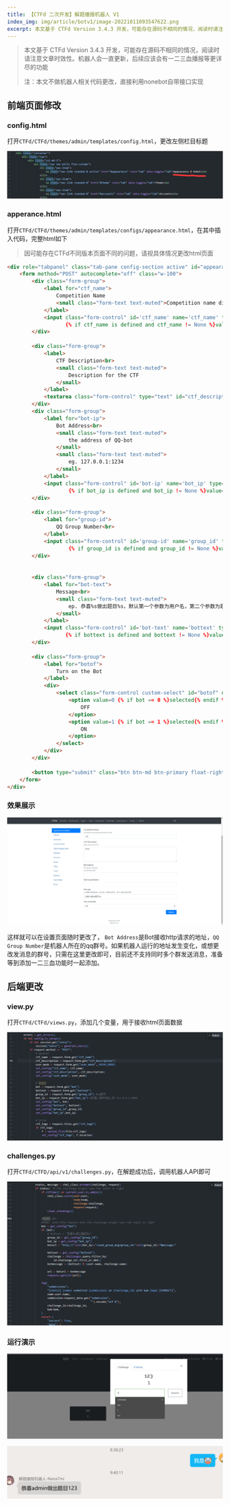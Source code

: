 ```yaml
---
title: 【CTFd 二次开发】解题播报机器人 V1
index_img: img/article/botv1/image-20221011093547622.png
excerpt: 本文基于 CTFd Version 3.4.3 开发，可能存在源码不相同的情况，阅读时请注意文章时效性。机器人会一直更新，后续应该会有一二三血播报等更详尽的功能
---
```


> 本文基于 CTFd Version 3.4.3 开发，可能存在源码不相同的情况，阅读时请注意文章时效性。机器人会一直更新，后续应该会有一二三血播报等更详尽的功能
>
> 注：本文不做机器人相关代码更改，直接利用nonebot自带接口实现

## 前端页面修改

### config.html

打开`CTFd/CTFd/themes/admin/templates/config.html`，更改左侧栏目标题

![config.html](img/article/botv1/image-20221011092121090.png)

### apperance.html

打开`CTFd/CTFd/themes/admin/templates/configs/appearance.html`，在其中插入代码，完整html如下

> 因可能存在CTFd不同版本页面不同的问题，请视具体情况更改html页面

```html
<div role="tabpanel" class="tab-pane config-section active" id="appearance">
	<form method="POST" autocomplete="off" class="w-100">
		<div class="form-group">
			<label for="ctf_name">
				Competition Name
				<small class="form-text text-muted">Competition name displayed instead of a logo</small>
			</label>
			<input class="form-control" id='ctf_name' name='ctf_name' type='text' placeholder="CTF Name"
				   {% if ctf_name is defined and ctf_name != None %}value="{{ ctf_name }}"{% endif %}>
		</div>

		<div class="form-group">
			<label>
				CTF Description<br>
				<small class="form-text text-muted">
					Description for the CTF
				</small>
			</label>
			<textarea class="form-control" type="text" id="ctf_description" name="ctf_description" rows="5">{{ ctf_description }}</textarea>
		</div>
        <div class="form-group">
            <label for="bot-ip">
                Bot Address<br>
                <small class="form-text text-muted">
                    the address of QQ-bot
                </small>
                <small class="form-text text-muted">
                    eg. 127.0.0.1:1234
                </small>
            </label>
            <input class="form-control" id='bot-ip' name='bot_ip' type='text'
					{% if bot_ip is defined and bot_ip != None %}value="{{ bot_ip }}"{% endif %}>
        </div>

        <div class="form-group">
            <label for="group-id">
                QQ Group Number<br>
            </label>
            <input class="form-control" id='group-id' name='group_id' type='text'
					{% if group_id is defined and group_id != None %}value="{{ group_id }}"{% endif %}>
        </div>


        <div class="form-group">
            <label for="bot-text">
                Message<br>
                <small class="form-text text-muted">
                    ep. 恭喜%s做出题目%s，默认第一个参数为用户名，第二个参数为题目名称
                </small>
            </label>
            <input class="form-control" id='bot-text' name='bottext' type='text'
				   {% if bottext is defined and bottext != None %}value="{{ bottext }}"{% endif %}>
        </div>

        <div class="form-group">
            <label for="botof">
                Turn on the Bot
            </label>
            <div>
                <select class="form-control custom-select" id="botof" name="bot">
                    <option value=0 {% if bot == 0 %}selected{% endif %}>
                        OFF
                    </option>
                    <option value=1 {% if bot == 1 %}selected{% endif %}>
                        ON
                    </option>
                </select>
            </div>
        </div>

		<button type="submit" class="btn btn-md btn-primary float-right">Update</button>
	</form>
</div>
```



### 效果展示

![前端效果](img/article/botv1/image-20221011093547622.png)

这样就可以在设置页面随时更改了， `Bot Address`是Bot接收http请求的地址，`QQ Group Number`是机器人所在的qq群号。如果机器人运行的地址发生变化，或想更改发消息的群号，只需在这里更改即可，目前还不支持同时多个群发送消息，准备等到添加一二三血功能时一起添加。



## 后端更改

### view.py

打开`CTFd/CTFd/views.py`，添加几个变量，用于接收html页面数据

![view.py](img/article/botv1/image-20221011092849492.png)



### challenges.py

打开`CTFd/CTFD/api/v1/challenges.py`，在解题成功后，调用机器人API即可

![challenges.py](img/article/botv1/image-20221011093425463.png)



### 运行演示

![提交flag](img/article/botv1/image-20221011094014448.png)

![群消息成功发送](img/article/botv1/image-20221011094033270.png)
